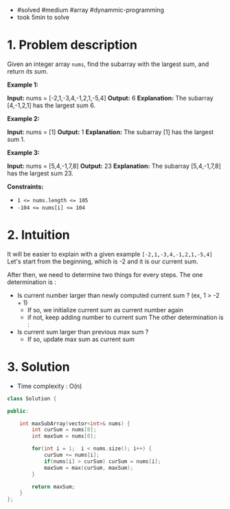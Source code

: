 
- #solved #medium #array #dynammic-programming
- took 5min to solve
# 1. Problem description

Given an integer array `nums`, find the subarray with the largest sum, and return _its sum_.

**Example 1:**

**Input:** nums = [-2,1,-3,4,-1,2,1,-5,4]
**Output:** 6
**Explanation:** The subarray [4,-1,2,1] has the largest sum 6.

**Example 2:**

**Input:** nums = [1]
**Output:** 1
**Explanation:** The subarray [1] has the largest sum 1.

**Example 3:**

**Input:** nums = [5,4,-1,7,8]
**Output:** 23
**Explanation:** The subarray [5,4,-1,7,8] has the largest sum 23.

**Constraints:**

- `1 <= nums.length <= 105`
- `-104 <= nums[i] <= 104`

# 2. Intuition
It will be easier to explain with a given example `[-2,1,-3,4,-1,2,1,-5,4]`
Let's start from the beginning, which is -2 and it is our current sum.

After then, we need to determine two things for every steps.
The one determination is :
- Is current number larger than newly computed current sum ? (ex, 1 > -2 + 1)
	- If so, we initialize current sum as current number again
	- if not, keep adding number to current sum
The other determination is :
- Is current sum larger than previous max sum ?
	- If so, update max sum as current sum
# 3. Solution

- Time complexity : O(n)
```cpp
class Solution {

public:

    int maxSubArray(vector<int>& nums) {
        int curSum = nums[0];
        int maxSum = nums[0];

        for(int i = 1;  i < nums.size(); i++) {
            curSum += nums[i];
            if(nums[i] > curSum) curSum = nums[i];
            maxSum = max(curSum, maxSum);
        }

        return maxSum;
    }
};
```